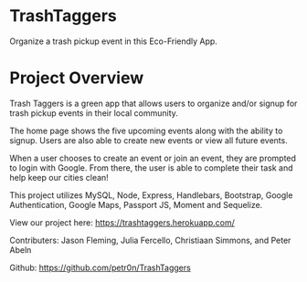 # TrashTaggers
Organize a trash pickup event in this Eco-Friendly App.

# Project Overview
Trash Taggers is a green app that allows users to organize and/or signup for trash pickup events in their local community. 

The home page shows the five upcoming events along with the ability to signup.  Users are also able to create new events or view all future events. 

When a user chooses to create an event or join an event, they are prompted to login with Google.  From there, the user is able to complete their task and help keep our cities clean!

This project utilizes MySQL, Node, Express, Handlebars, Bootstrap, Google Authentication, Google Maps, Passport JS, Moment and Sequelize. 

View our project here: https://trashtaggers.herokuapp.com/

Contributers: Jason Fleming, Julia Fercello, Christiaan Simmons, and Peter Abeln

Github: https://github.com/petr0n/TrashTaggers
